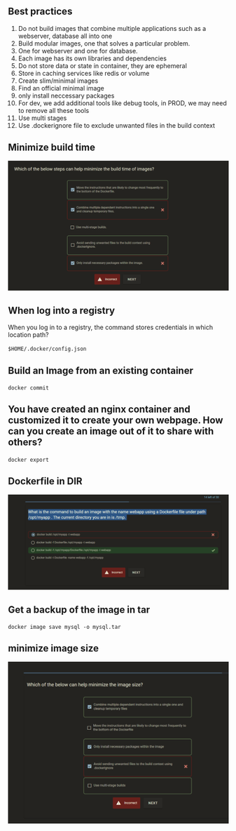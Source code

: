 ## Best practices 
1. Do not build images that combine multiple applications such as a webserver, database all into one 
2. Build modular images, one that solves a particular problem.
3. One for webserver and one for database.
4. Each image has its own libraries and dependencies 
5. Do not store data or state in container, they are ephemeral
6. Store in caching services like redis or volume
7. Create slim/minimal images
8. Find an official minimal image
9. only install neccessary packages 
10. For dev, we add additional tools like debug tools, in PROD, we may need to remove all these tools 
11. Use multi stages 
12. Use .dockerignore file to exclude unwanted files in the build context 

## Minimize build time
![min_buildtime](https://github.com/sheyijojo/Docker_CERT/blob/main/_assets/minimize_build_time.png?raw=true)

## When log into a registry

When you log in to a registry, the command stores credentials in which location path?

`$HOME/.docker/config.json`

## Build an Image from an existing container
`docker commit`

## You have created an nginx container and customized it to create your own webpage. How can you create an image out of it to share with others?

`docker export`

## Dockerfile in DIR
![Dockerfile_in_dir](https://github.com/sheyijojo/Docker_CERT/blob/main/_assets/docker_file_in_dir.png?raw=true)

## Get a backup of the image in tar

`docker image save mysql -o mysql.tar`

## minimize image size
![Dockerfile_in_dir](https://github.com/sheyijojo/Docker_CERT/blob/main/_assets/min_img_size.png?raw=true)